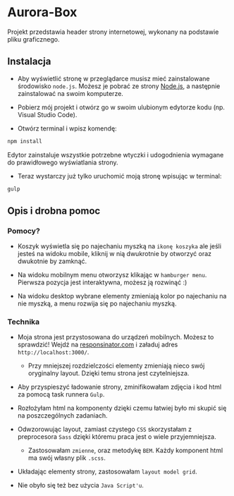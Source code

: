 # Aurora-Box

Projekt przedstawia header strony internetowej, wykonany na podstawie pliku graficznego.

## Instalacja

- Aby wyświetlić stronę w przeglądarce musisz mieć zainstalowane środowisko `node.js`. Możesz je pobrać ze strony [Node.js](https://nodejs.org/en/), a następnie zainstalować na swoim komputerze.

- Pobierz mój projekt i otwórz go w swoim ulubionym edytorze kodu (np. Visual Studio Code).

- Otwórz terminal i wpisz komendę:
```html
npm install
```
Edytor zainstaluje wszystkie potrzebne wtyczki i udogodnienia wymagane do prawidłowego wyświatlania strony.

- Teraz wystarczy już tylko uruchomić moją stronę wpisując w terminal:
```html
gulp
```

## Opis i drobna pomoc

### Pomocy?

- Koszyk wyświetla się po najechaniu myszką na `ikonę koszyka` ale jeśli jesteś na widoku mobile, kliknij w nią dwukrotnie by otworzyć oraz dwukotnie by zamknąć.

- Na widoku mobilnym menu otworzysz klikając w `hamburger menu`. Pierwsza pozycja jest interaktywna, możesz ją rozwinąć :)

- Na widoku desktop wybrane elementy zmieniają kolor po najechaniu na nie myszką, a menu rozwija się po najechaniu myszką.

### Technika
- Moja strona jest przystosowana do urządzeń mobilnych. Możesz to sprawdzić! Wejdź na [responsinator.com](https://www.responsinator.com/) i załaduj adres `http://localhost:3000/`. 
  - Przy mniejszej rozdzielczości elementy zmieniają nieco swój oryginalny layout. Dzięki temu strona jest czytelniejsza.

- Aby przyspieszyć ładowanie strony, zminifikowałam zdjęcia i kod html za pomocą task runnera `Gulp`.

- Rozłożyłam html na komponenty dzięki czemu łatwiej było mi skupić się na poszczególnych zadaniach.

- Odwzorowując layout, zamiast czystego `CSS` skorzystałam z preprocesora `Sass` dzięki któremu praca jest o wiele przyjemniejsza.
  - Zastosowałam `zmienne`, oraz metodykę `BEM`. Każdy komponent html ma swój własny plik `.scss`.

- Układając elementy strony, zastosowałam `layout model grid`.

- Nie obyło się też bez użycia `Java Script'u`.
